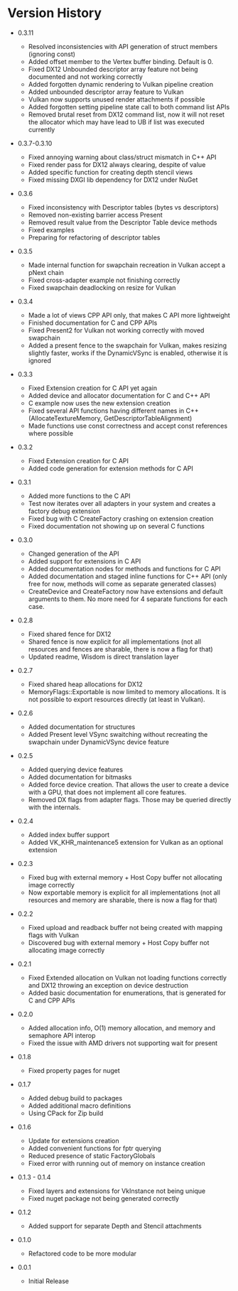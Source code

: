 # Version History

- 0.3.11
  
  - Resolved inconsistencies with API generation of struct members (ignoring const)
  - Added offset member to the Vertex buffer binding. Default is 0.
  - Fixed DX12 Unbounded descriptor array feature not being documented and not working correctly
  - Added forgotten dynamic rendering to Vulkan pipeline creation
  - Added unbounded descriptor array feature to Vulkan
  - Vulkan now supports unused render attachments if possible
  - Added forgotten setting pipeline state call to both command list APIs
  - Removed brutal reset from DX12 command list, now it will not reset the allocator which may have lead to UB if list was executed currently

- 0.3.7-0.3.10 

  - Fixed annoying warning about class/struct mismatch in C++ API
  - Fixed render pass for DX12 always clearing, despite of value
  - Added specific function for creating depth stencil views
  - Fixed missing DXGI lib dependency for DX12 under NuGet


- 0.3.6

  - Fixed inconsistency with Descriptor tables (bytes vs descriptors)
  - Removed non-existing barrier access Present
  - Removed result value from the Descriptor Table device methods
  - Fixed examples
  - Preparing for refactoring of descriptor tables

- 0.3.5

  - Made internal function for swapchain recreation in Vulkan accept a pNext chain
  - Fixed cross-adapter example not finishing correctly
  - Fixed swapchain deadlocking on resize for Vulkan

- 0.3.4

  - Made a lot of views CPP API only, that makes C API more lightweight
  - Finished documentation for C and CPP APIs
  - Fixed Present2 for Vulkan not working correctly with moved swapchain
  - Added a present fence to the swapchain for Vulkan, makes resizing slightly faster, works if the DynamicVSync is enabled, otherwise it is ignored

- 0.3.3

  - Fixed Extension creation for C API yet again
  - Added device and allocator documentation for C and C++ API
  - C example now uses the new extension creation
  - Fixed several API functions having different names in C++ (AllocateTextureMemory, GetDescriptorTableAlignment)
  - Made functions use const correctness and accept const references where possible

- 0.3.2

  - Fixed Extension creation for C API
  - Added code generation for extension methods for C API

- 0.3.1

  - Added more functions to the C API
  - Test now iterates over all adapters in your system and creates a factory debug extension
  - Fixed bug with C CreateFactory crashing on extension creation
  - Fixed documentation not showing up on several C functions

- 0.3.0

  - Changed generation of the API
  - Added support for extensions in C API
  - Added documentation nodes for methods and functions for C API
  - Added documentation and staged inline functions for C++ API (only free for now, methods will come as separate generated classes)
  - CreateDevice and CreateFactory now have extensions and default arguments to them. No more need for 4 separate functions for each case.

- 0.2.8

  - Fixed shared fence for DX12
  - Shared fence is now explicit for all implementations (not all resources and fences are sharable, there is now a flag for that)
  - Updated readme, Wisdom is direct translation layer

- 0.2.7

  - Fixed shared heap allocations for DX12
  - MemoryFlags::Exportable is now limited to memory allocations. It is not possible to export resources directly (at least in Vulkan).

- 0.2.6

  - Added documentation for structures
  - Added Present level VSync swaitching without recreating the swapchain under DynamicVSync device feature

- 0.2.5

  - Added querying device features
  - Added documentation for bitmasks
  - Added force device creation. That allows the user to create a device with a GPU, that does not implement all core features.
  - Removed DX flags from adapter flags. Those may be queried directly with the internals.

- 0.2.4

  - Added index buffer support
  - Added VK_KHR_maintenance5 extension for Vulkan as an optional extension

- 0.2.3

  - Fixed bug with external memory + Host Copy buffer not allocating image correctly
  - Now exportable memory is explicit for all implementations (not all resources and memory are sharable, there is now a flag for that)

- 0.2.2

  - Fixed upload and readback buffer not being created with mapping flags with Vulkan
  - Discovered bug with external memory + Host Copy buffer not allocating image correctly

- 0.2.1

  - Fixed Extended allocation on Vulkan not loading functions correctly and DX12 throwing an exception on device destruction
  - Added basic documentation for enumerations, that is generated for C and CPP APIs

- 0.2.0

  - Added allocation info, O(1) memory allocation, and memory and semaphore API interop
  - Fixed the issue with AMD drivers not supporting wait for present

- 0.1.8

  - Fixed property pages for nuget

- 0.1.7

  - Added debug build to packages
  - Added additional macro definitions
  - Using CPack for Zip build

- 0.1.6

  - Update for extensions creation
  - Added convenient functions for fptr querying
  - Reduced presence of static FactoryGlobals
  - Fixed error with running out of memory on instance creation

- 0.1.3 - 0.1.4

  - Fixed layers and extensions for VkInstance not being unique
  - Fixed nuget package not being generated correctly

- 0.1.2

  - Added support for separate Depth and Stencil attachments

- 0.1.0

  - Refactored code to be more modular

- 0.0.1
  - Initial Release
